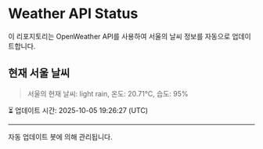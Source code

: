 
# Weather API Status

이 리포지토리는 OpenWeather API를 사용하여 서울의 날씨 정보를 자동으로 업데이트합니다.

## 현재 서울 날씨
> 서울의 현재 날씨: light rain, 온도: 20.71°C, 습도: 95%

⏳ 업데이트 시간: 2025-10-05 19:26:27 (UTC)

---
자동 업데이트 봇에 의해 관리됩니다.
